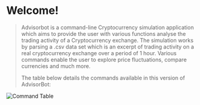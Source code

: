 # Welcome!
> Advisorbot is a command-line Cryptocurrency simulation application which aims to provide the user with various functions analyse the trading activity of a Cryptocurrency exchange.
> The simulation works by parsing a .csv data set which is an excerpt of trading activity on a real cryptocurrency exchange over a period of 1 hour. Various commands enable the user to explore price fluctuations, compare currencies and much more.
>
> The table below details the commands available in this version of
> AdvisorBot:

![Command Table](https://github.com/daniel-maxwell/Advisor-Bot/assets/66431847/fc8b6fa6-0175-4c11-9920-29ef59b55b23)

